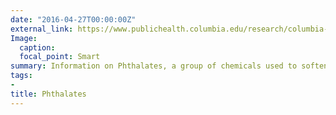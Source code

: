 ```yaml
---
date: "2016-04-27T00:00:00Z"
external_link: https://www.publichealth.columbia.edu/research/columbia-center-childrens-environmental-health/phthalates
Image:
  caption: 
  focal_point: Smart
summary: Information on Phthalates, a group of chemicals used to soften plastics in many consumer products.
tags:
- 
title: Phthalates
---
```

